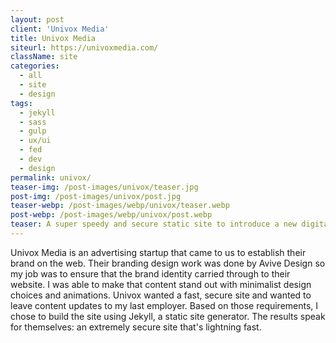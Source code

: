 ```yaml
---
layout: post
client: 'Univox Media'
title: Univox Media
siteurl: https://univoxmedia.com/
className: site
categories:
  - all
  - site
  - design
tags:
  - jekyll
  - sass
  - gulp
  - ux/ui
  - fed
  - dev
  - design
permalink: univox/
teaser-img: /post-images/univox/teaser.jpg
post-img: /post-images/univox/post.jpg
teaser-webp: /post-images/webp/univox/teaser.webp
post-webp: /post-images/webp/univox/post.webp
teaser: A super speedy and secure static site to introduce a new digital advertising company.
---
```


Univox Media is an advertising startup that came to us to establish their brand on the web. Their branding design work was done by Avive Design so my job was to ensure that the brand identity carried through to their website. I was able to make that content stand out with minimalist design choices and animations. Univox wanted a fast, secure site and wanted to leave content updates to my last employer. Based on those requirements, I chose to build the site using Jekyll, a static site generator. The results speak for themselves: an extremely secure site that's lightning fast.
